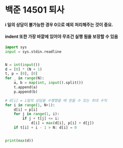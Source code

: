 # 백준 14501 퇴사

#### i 일의 상담이 불가능한 경우 0으로 예외 처리해주는 것이 중요.
#### indent 또한 가장 바깥에 있어야 무조건 실행 됨을 보장할 수 있음
```python
import sys
input = sys.stdin.readline


N = int(input())
d = [0] * (N + 1)
t, p = [0], [0]
for _ in range(N):
    a, b = map(int, input().split())
    t.append(a)
    p.append(b)

# d[i] = i일의 상담을 수행했을 때 얻을 수 있는 최대 수익
for i in range(1, N+1):
    d[i] = p[i]
    for j in range(1, i):
        if j + t[j] <= i:
            d[i] = max(d[i], p[i] + d[j])
    if t[i] + i - 1 > N: d[i] = 0


print(max(d))

```
